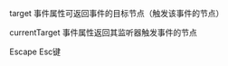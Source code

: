 target              事件属性可返回事件的目标节点（触发该事件的节点）

currentTarget       事件属性返回其监听器触发事件的节点


Escape              Esc键